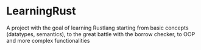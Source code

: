 # LearningRust
A project with the goal of learning Rustlang starting from basic concepts (datatypes, semantics), to the great battle with the borrow checker, to OOP and more complex functionalities
